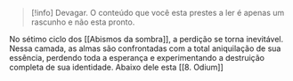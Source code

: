 >[!info] Devagar.
>O conteúdo que você esta prestes a ler é apenas um rascunho e não esta pronto.

No sétimo ciclo dos [[Abismos da sombra]], a perdição se torna inevitável. Nessa camada, as almas são confrontadas com a total aniquilação de sua essência, perdendo toda a esperança e experimentando a destruição completa de sua identidade.
Abaixo dele esta [[8. Odium]]
